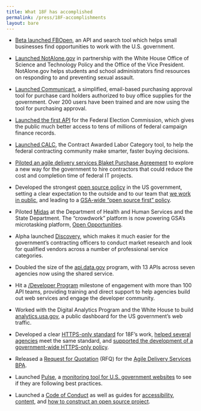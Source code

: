 ```yaml
---
title: What 18F has accomplished
permalink: /press/18F-accomplishments
layout: bare
---
```


* [Beta launched FBOpen](https://18f.gsa.gov/2014/03/31/announcing-fbopen-government-opportunities-made-easier/), an API and search tool which helps small businesses find opportunities to work with the U.S. government.

* [Launched NotAlone.gov](https://18f.gsa.gov/2014/05/09/a-few-notes-on-notalone-gov/) in partnership with the White House Office of Science and Technology Policy and the Office of the Vice President. NotAlone.gov helps students and school administrators find resources on responding to and preventing sexual assault.

* [Launched Communicart](https://speakerdeck.com/18f/cap-communicart-18f-demo-day-9-may-2014), a simplified, email-based purchasing approval tool for purchase card holders authorized to buy office supplies for the government. Over 200 users have been trained and are now using the tool for purchasing approval.

* [Launched the first API](https://api.open.fec.gov/developers) for the Federal Election Commission, which gives the public much better access to tens of millions of federal campaign finance records.

* [Launched CALC](http://calc.gsa.gov), the Contract Awarded Labor Category tool, to help the federal contracting community make smarter, faster buying decisions.

* [Piloted an agile delivery services Blaket Purchase Agreement](https://18f.gsa.gov/2015/01/08/creating-a-federal-marketplace-for-agile-delivery-services/) to explore a new way for the government to hire contractors that could reduce the cost and completion time of federal IT projects.  

* Developed the strongest [open source policy](https://github.com/18F/open-source-policy) in the US government, setting a clear expectation to the outside and to our team that [we work in public](https://18f.gsa.gov/2014/07/31/working-in-public-from-day-1/), and leading to a [GSA-wide “open source first” policy](http://gsablogs.gsa.gov/innovation/2014/08/01/our-guiding-principles/).

* Piloted [Midas](https://18f.gsa.gov/2014/07/16/midas-a-marketplace-for-innovation-in-government/) at the Department of Health and Human Services and the State Department. The “crowdwork” platform is now powering GSA’s microtasking platform, [Open Opportunities](https://midas.18f.us/).

* Alpha launched [Discovery](https://discovery.gsa.gov/), which makes it much easier for the government’s contracting officers to conduct market research and look for qualified vendors across a number of professional service categories.

* Doubled the size of the [api.data.gov](https://api.data.gov/) program, with 13 APIs across seven agencies now using the shared service.

* Hit a [/Developer Program](https://18f.github.io/API-All-the-X/) milestone of engagement with more than 100 API teams, providing training and direct support to help agencies build out web services and engage the developer community.

* Worked with the Digital Analytics Program and the White House to build [analytics.usa.gov](https://analytics.usa.gov/), a public dashboard for the US government’s web traffic.

* Developed a clear [HTTPS-only standard](https://18f.gsa.gov/2014/11/13/why-we-use-https-in-every-gov-website-we-make/) for 18F’s work, [helped several agencies](https://18f.gsa.gov/2015/02/09/the-first-gov-domains-hardcoded-into-your-browser-as-all-https/) meet the same standard, and [supported the development of a government-wide HTTPS-only policy](https://18f.gsa.gov/2015/03/17/for-public-comment-the-https-only-standard/).

* Released a [Request for Quotation](https://github.com/18F/ads-bpa/blob/18f-pages/assets/ADS%20RFQ%20Revised%20Modification%205.pdf) (RFQ) for the [Agile Delivery Services BPA](https://18f.gsa.gov/2015/06/15/agile-bpa-is-here/).

* Launched [Pulse](https://pulse.cio.gov/), a [monitoring tool for U.S. government websites](https://18f.gsa.gov/2015/06/02/taking-the-pulse-of-the-federal-governments-web-presence/) to see if they are following best practices.

* Launched a [Code of Conduct](https://github.com/18F/code-of-conduct) as well as guides for [accessibility](https://pages.18f.gov/accessibility/), [content](https://pages.18f.gov/content-guide/), and [how to construct an open source project](https://pages.18f.gov/open-source-guide/). 


